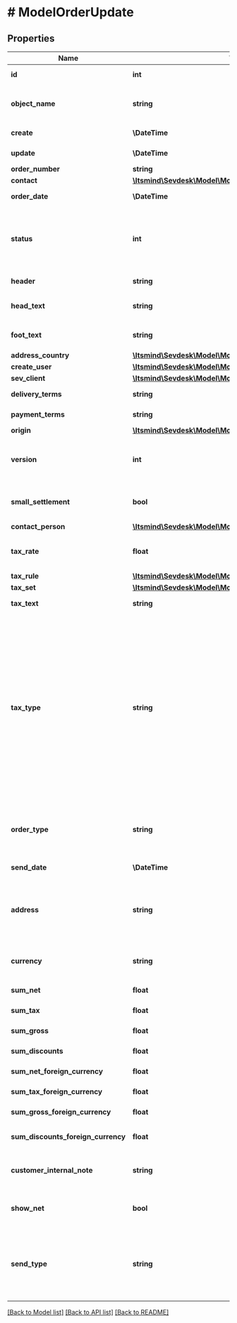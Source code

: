 # # ModelOrderUpdate

## Properties

Name | Type | Description | Notes
------------ | ------------- | ------------- | -------------
**id** | **int** | The order id | [optional] [readonly]
**object_name** | **string** | The order object name | [optional] [readonly] [default to 'Order']
**create** | **\DateTime** | Date of order creation | [optional] [readonly]
**update** | **\DateTime** | Date of last order update | [optional] [readonly]
**order_number** | **string** | The order number | [optional]
**contact** | [**\Itsmind\Sevdesk\Model\ModelOrderUpdateContact**](ModelOrderUpdateContact.md) |  | [optional]
**order_date** | **\DateTime** | Needs to be provided as timestamp or dd.mm.yyyy | [optional]
**status** | **int** | Please have a look in       &lt;a href&#x3D;&#39;#tag/Order/Types-and-status-of-orders&#39;&gt;status of orders&lt;/a&gt;      to see what the different status codes mean | [optional]
**header** | **string** | Normally consist of prefix plus the order number | [optional]
**head_text** | **string** | Certain html tags can be used here to format your text | [optional]
**foot_text** | **string** | Certain html tags can be used here to format your text | [optional]
**address_country** | [**\Itsmind\Sevdesk\Model\ModelOrderUpdateAddressCountry**](ModelOrderUpdateAddressCountry.md) |  | [optional]
**create_user** | [**\Itsmind\Sevdesk\Model\ModelCreditNoteCreateUser**](ModelCreditNoteCreateUser.md) |  | [optional]
**sev_client** | [**\Itsmind\Sevdesk\Model\ModelOrderUpdateSevClient**](ModelOrderUpdateSevClient.md) |  | [optional]
**delivery_terms** | **string** | Delivery terms of the order | [optional]
**payment_terms** | **string** | Payment terms of the order | [optional]
**origin** | [**\Itsmind\Sevdesk\Model\ModelOrderUpdateOrigin**](ModelOrderUpdateOrigin.md) |  | [optional]
**version** | **int** | Version of the order.&lt;br&gt;      Can be used if you have multiple drafts for the same order.&lt;br&gt;      Should start with 0 | [optional]
**small_settlement** | **bool** | Defines if the client uses the small settlement scheme.      If yes, the order must not contain any vat | [optional]
**contact_person** | [**\Itsmind\Sevdesk\Model\ModelOrderUpdateContactPerson**](ModelOrderUpdateContactPerson.md) |  | [optional]
**tax_rate** | **float** | This is not used anymore. Use the taxRate of the individual positions instead. | [optional]
**tax_rule** | [**\Itsmind\Sevdesk\Model\ModelOrderResponseTaxRule**](ModelOrderResponseTaxRule.md) |  | [optional]
**tax_set** | [**\Itsmind\Sevdesk\Model\ModelOrderTaxSet**](ModelOrderTaxSet.md) |  | [optional]
**tax_text** | **string** | A common tax text would be &#39;Umsatzsteuer 19%&#39; | [optional]
**tax_type** | **string** | **Use this in sevdesk-Update 1.0 (instead of taxRule).**  Tax type of the order. There are four tax types: 1. default - Umsatzsteuer ausweisen 2. eu - Steuerfreie innergemeinschaftliche Lieferung (Europäische Union) 3. noteu - Steuerschuldnerschaft des Leistungsempfängers (außerhalb EU, z. B. Schweiz) 4. custom - Using custom tax set 5. ss - Not subject to VAT according to §19 1 UStG Tax rates are heavily connected to the tax type used. | [optional]
**order_type** | **string** | Type of the order. For more information on the different types, check      &lt;a href&#x3D;&#39;#tag/Order/Types-and-status-of-orders&#39;&gt;this&lt;/a&gt; | [optional]
**send_date** | **\DateTime** | The date the order was sent to the customer | [optional]
**address** | **string** | Complete address of the recipient including name, street, city, zip and country.&lt;br&gt;       Line breaks can be used and will be displayed on the invoice pdf. | [optional]
**currency** | **string** | Currency used in the order. Needs to be currency code according to ISO-4217 | [optional]
**sum_net** | **float** | Net sum of the order | [optional] [readonly]
**sum_tax** | **float** | Tax sum of the order | [optional] [readonly]
**sum_gross** | **float** | Gross sum of the order | [optional] [readonly]
**sum_discounts** | **float** | Sum of all discounts in the order | [optional] [readonly]
**sum_net_foreign_currency** | **float** | Net sum of the order in the foreign currency | [optional] [readonly]
**sum_tax_foreign_currency** | **float** | Tax sum of the order in the foreign currency | [optional] [readonly]
**sum_gross_foreign_currency** | **float** | Gross sum of the order in the foreign currency | [optional] [readonly]
**sum_discounts_foreign_currency** | **float** | Discounts sum of the order in the foreign currency | [optional] [readonly]
**customer_internal_note** | **string** | Internal note of the customer. Contains data entered into field &#39;Referenz/Bestellnummer&#39; | [optional]
**show_net** | **bool** | If true, the net amount of each position will be shown on the order. Otherwise gross amount | [optional]
**send_type** | **string** | Type which was used to send the order. IMPORTANT: Please refer to the order section of the       *     API-Overview to understand how this attribute can be used before using it! | [optional]

[[Back to Model list]](../../README.md#models) [[Back to API list]](../../README.md#endpoints) [[Back to README]](../../README.md)
